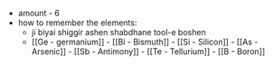 - amount - 6
- how to remember the elements: 
	- ji biyai shiggir ashen shabdhane tool-e boshen
	- [[Ge - germanium]] - [[Bi - Bismuth]] - [[Si - Silicon]] - [[As - Arsenic]] - [[Sb - Antimony]] - [[Te - Tellurium]] - [[B - Boron]]
